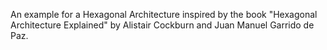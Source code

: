 An example for a Hexagonal Architecture inspired by the book "Hexagonal Architecture Explained" by Alistair Cockburn and Juan Manuel Garrido de Paz.